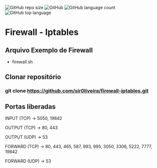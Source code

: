 ![GitHub repo size](https://img.shields.io/github/repo-size/sir0liveira/firewall-iptables) ![GitHub](https://img.shields.io/github/license/sir0liveira/firewall-iptables) ![GitHub language count](https://img.shields.io/github/languages/count/sir0liveira/firewall-iptables) ![GitHub top language](https://img.shields.io/github/languages/top/sir0liveira/firewall-iptables)

# Firewall - Iptables
## Arquivo Exemplo de Firewall

- firewall.sh

## Clonar repositório

### git clone https://github.com/sir0liveira/firewall-iptables.git

## Portas liberadas

INPUT (TCP) -> 5050, 19842

OUTPUT (TCP) -> 80, 443

OUTPUT (UDP) -> 53

FORWARD (TCP) -> 80, 443, 465, 587, 993, 995, 3050, 3306, 5222, 7777, 19842

FORWARD (UDP) -> 53
